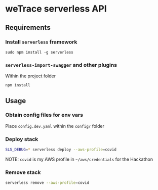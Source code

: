 # weTrace serverless API

## Requirements

### Install `serverless` framework

    sudo npm install -g serverless

### `serverless-import-swagger` and other plugins

Within the project folder

    npm install

## Usage

### Obtain config files for env vars

Place `config.dev.yaml` within the `config/` folder

### Deploy stack

```bash
SLS_DEBUG=* serverless deploy --aws-profile=covid
```

NOTE: `covid` is my AWS profile in `~/aws/credentials` for the Hackathon

### Remove stack

```bash
serverless remove --aws-profile=covid
```

